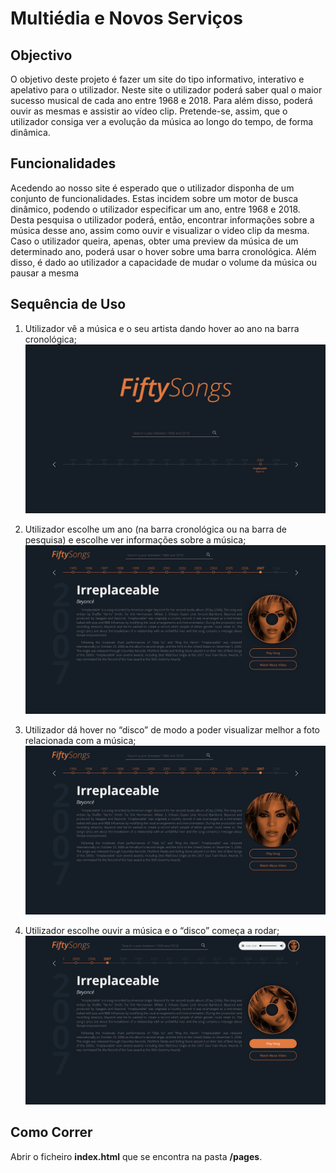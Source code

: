 # Multiédia e Novos Serviços

## Objectivo
O objetivo deste projeto é fazer um site do tipo informativo, interativo e apelativo para o utilizador. Neste site o utilizador poderá saber qual o maior sucesso musical de cada ano entre 1968 e 2018. Para além disso, poderá ouvir as mesmas e assistir ao vídeo clip. Pretende-se, assim, que o utilizador consiga ver a evolução da música ao longo do tempo, de forma dinâmica.

## Funcionalidades
Acedendo ao nosso site é esperado que o utilizador disponha de um conjunto de funcionalidades. Estas incidem sobre um motor de busca dinâmico, podendo o utilizador especificar um ano, entre 1968 e 2018. Desta pesquisa o utilizador poderá, então, encontrar informações sobre a música desse ano, assim como ouvir e visualizar o video clip da mesma. Caso o utilizador queira, apenas, obter uma preview da música de um determinado ano, poderá usar o hover sobre uma barra cronológica. Além disso, é dado ao utilizador a capacidade de mudar o volume da música ou pausar a mesma

## Sequência de Uso
1. Utilizador vê a música e o seu artista dando hover ao ano na barra cronológica;
![1](screenshots/1.png)

2. Utilizador escolhe um ano (na barra cronológica ou na barra de pesquisa) e escolhe ver informações sobre a música;
![2](screenshots/2.png)

3. Utilizador dá hover no “disco” de modo a poder visualizar melhor a foto relacionada com a música;
![3](screenshots/3.png)

4. Utilizador escolhe ouvir a música e o “disco” começa a rodar;
![4](screenshots/4.png)

## Como Correr
Abrir o ficheiro **index.html** que se encontra na pasta **/pages**.

